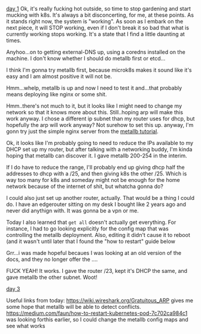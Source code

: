 [day 1](day_01.md)
Ok, it's really fucking hot outside, so time to stop gardening and start mucking with k8s. It's always a bit disconcerting, for me, at these points. As it stands right now, the system is "working". As soon as I embark on the next piece, it will STOP working, even if I don't break it so bad that what is currently working stops working. It's a state that I find a little daunting at times.

Anyhoo...on to getting external-DNS up, using a coredns installed on the machine. I don't know whether I should do metallb first or etcd...

I think I'm gonna try metallb first, because microk8s makes it sound like it's easy and I am almost positive it will not be.

Hmm...whelp, metallb is up and now I need to test it and...that probably means deploying like nginx or some shit.

Hmm..there's not much to it, but it looks like I might need to change my network so that it knows more about this. Still..hoping arp will make this work anyway. I chose a different ip subnet than my router uses for dhcp, but hopefully the arp will work anyway? Not surehow to set this up.  anyway, I'm gonn try just the simple nginx server from the [metallb tutorial](https://v0-3-0--metallb.netlify.app/tutorial/arp/).


Ok, it looks like I'm probably going to need to reduce the IPs available to my DHCP set up my router, but after talking with a networking buddy, I'm kinda hoping that metallb can discover it. I gave metallb 200-254 in the interim. 

If I do have to reduce the range, I'll probably end up giving dhcp half the addresses to dhcp with a /25, and then giving k8s the other /25. Which is way too many for k8s and someday might not be enough for the home network because of the internet of shit, but whatcha gonna do?

I could also just set up another router, actually. That would be a thing I could do. I have an edgerouter sitting on my desk I bought like 2 years ago and never did anythign with. It was gonna be a vpn or me.

Today I also learned that `get all` doesn't actually get everything. For instance, I had to go looking explicitly for the config map that was controlling the metallb deployment. Also, editing it didn't cause it to reboot (and it wasn't until later that I found the "how to restart" guide below

Grr...i was made hopeful becaues I was looking at an old version of the docs, and they no longer offer the ....

FUCK YEAH! It works. I gave the router /23, kept it's DHCP the same, and gave metallb the other subnet. Woot!

[day 3](day_03.md)

Useful links from today:
https://wiki.wireshark.org/Gratuitous_ARP gives me some hope that metallb will be able to detect conflicts.
https://medium.com/faun/how-to-restart-kubernetes-pod-7c702ca984c1  was looking forthis earlier, so I could change the metallb config maps and see what works


